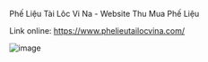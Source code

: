 Phế Liệu Tài Lôc Vi Na - Website Thu Mua Phế Liệu

Link online: https://www.phelieutailocvina.com/

![image](https://github.com/user-attachments/assets/1435c235-6ce0-43d9-ad17-8e6aed5b4f73)
